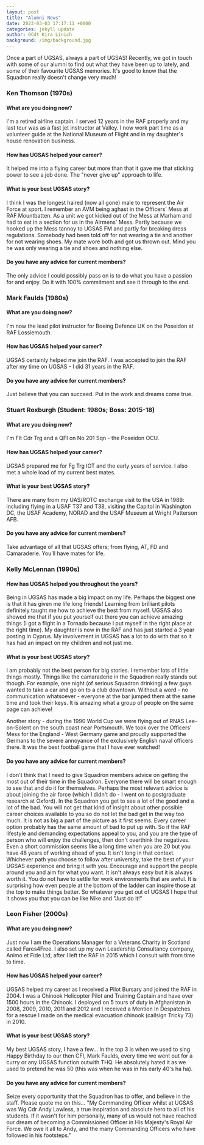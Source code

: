 ```yaml
---
layout: post
title: "Alumni News"
date: 2023-03-03 17:17:11 +0000
categories: jekyll update
author: OCdt Kira Linich
background: /img/background.jpg
---
```


Once a part of UGSAS, always a part of UGSAS! Recently, we got in touch with some of our alumni to find out what they have been up to lately, and some of their favourite UGSAS memories. It's good to know that the Squadron really doesn't change very much!

### Ken Thomson (1970s)

#### What are you doing now?

I'm a retired airline captain. I served 12 years in the RAF properly and my last tour was as a fast jet instructor at Valley. I now work part time as a volunteer guide at the National Museum of Flight and in my daughter's house renovation business.

#### How has UGSAS helped your career?

It helped me into a flying career but more than that it gave me that sticking power to see a job done. The "never give up" approach to life.

#### What is your best UGSAS story?

I think I was the longest haired (now all gone) male to represent the Air Force at sport. I remember an AVM being aghast in the Officers' Mess at RAF Mountbatten. As a unit we got kicked out of the Mess at Marham and had to eat in a section for us in the Airmens' Mess. Partly because we hooked up the Mess tannoy to UGSAS FM and partly for breaking dress regulations. Somebody had been told off for not wearing a tie and another for not wearing shoes. My mate wore both and got us thrown out. Mind you he was only wearing a tie and shoes and nothing else.

#### Do you have any advice for current members?

The only advice I could possibly pass on is to do what you have a passion for and enjoy. Do it with 100% commitment and see it through to the end.

### Mark Faulds (1980s)

#### What are you doing now?

I'm now the lead pilot instructor for Boeing Defence UK on the Poseidon at RAF Lossiemouth.

#### How has UGSAS helped your career?

UGSAS certainly helped me join the RAF. I was accepted to join the RAF after my time on UGSAS - I did 31 years in the RAF.

#### Do you have any advice for current members?

Just believe that you can succeed. Put in the work and dreams come true.

### Stuart Roxburgh (Student: 1980s; Boss: 2015-18)

#### What are you doing now?

I'm Flt Cdr Trg and a QFI on No 201 Sqn - the Poseidon OCU.

#### How has UGSAS helped your career?

UGSAS prepared me for Fg Trg IOT and the early years of service. I also met a whole load of my current best mates.

#### What is your best UGSAS story?

There are many from my UAS/ROTC exchange visit to the USA in 1989: including flying in a USAF T37 and T38, visiting the Capitol in Washington DC, the USAF Academy, NORAD and the USAF Museum at Wright Patterson AFB.

#### Do you have any advice for current members?

Take advantage of all that UGSAS offers; from flying, AT, FD and Camaraderie. You’ll have mates for life.

### Kelly McLennan (1990s)

#### How has UGSAS helped you throughout the years?

Being in UGSAS has made a big impact on my life. Perhaps the biggest one is that it has given me life long friends! Learning from brilliant pilots definitely taught me how to achieve the best from myself. UGSAS also showed me that if you put yourself out there you can achieve amazing things (I got a flight in a Tornado because I put myself in the right place at the right time). My daughter is now in the RAF and has just started a 3 year posting in Cyprus. My involvement in UGSAS has a lot to do with that so it has had an impact on my children and not just me.

#### What is your best UGSAS story?

I am probably not the best person for big stories. I remember lots of little things mostly. Things like the camaraderie in the Squadron really stands out though. For example, one night (of serious Squadron drinking) a few guys wanted to take a car and go on to a club downtown. Without a word - no communication whatsoever - everyone at the bar jumped them at the same time and took their keys. It is amazing what a group of people on the same page can achieve!

Another story - during the 1990 World Cup we were flying out of RNAS Lee-on-Solent on the south coast near Portsmouth. We took over the Officers' Mess for the England - West Germany game and proudly supported the Germans to the severe annoyance of the exclusively English naval officers there. It was the best football game that I have ever watched!

#### Do you have any advice for current members?

I don't think that I need to give Squadron members advice on getting the most out of their time in the Squadron. Everyone there will be smart enough to see that and do it for themselves. Perhaps the most relevant advice is about joining the air force (which I didn't do - I went on to postgraduate research at Oxford). In the Squadron you get to see a lot of the good and a lot of the bad. You will not get that kind of insight about other possible career choices available to you so do not let the bad get in the way too much. It is not as big a part of the picture as it first seems. Every career option probably has the same amount of bad to put up with. So if the RAF lifestyle and demanding expectations appeal to you, and you are the type of person who will enjoy the challenges, then don't overthink the negatives. Even a short commission seems like a long time when you are 20 but you have 48 years of working ahead of you. It isn't long in that context. Whichever path you choose to follow after university, take the best of your UGSAS experience and bring it with you. Encourage and support the people around you and aim for what you want. It isn't always easy but it is always worth it. You do not have to settle for work environments that are awful. It is surprising how even people at the bottom of the ladder can inspire those at the top to make things better. So whatever you get out of UGSAS I hope that it shows you that you can be like Nike and "Just do it!"

### Leon Fisher (2000s)

#### What are you doing now?

Just now I am the Operations Manager for a Veterans Charity in Scotland called Fares4Free. I also set up my own Leadership Consultancy company, Animo et Fide Ltd, after I left the RAF in 2015 which I consult with from time to time.

#### How has UGSAS helped your career?

UGSAS helped my career as I received a Pilot Bursary and joined the RAF in 2004. I was a Chinook Helicopter Pilot and Training Captain and have over 1500 hours in the Chinook. I deployed on 5 tours of duty in Afghanistan in 2008, 2009, 2010, 2011 and 2012 and I received a Mention In Despatches for a rescue I made on the medical evacuation chinook (callsign Tricky 73) in 2010.

#### What is your best UGSAS story?

My best UGSAS story, I have a few... In the top 3 is when we used to sing Happy Birthday to our then CFI, Mark Faulds, every time we went out for a curry or any UGSAS function outwith THQ. He absolutely hated it as we used to pretend he was 50 (this was when he was in his early 40's ha ha).

#### Do you have any advice for current members?

Seize every opportunity that the Squadron has to offer, and believe in the staff. Please quote me on this... "My Commanding Officer whilst at UGSAS was Wg Cdr Andy Lawless, a true inspiration and absolute hero to all of his students. If it wasn't for him personally, many of us would not have reached our dream of becoming a Commissioned Officer in His Majesty's Royal Air Force. We owe it all to Andy, and the many Commanding Officers who have followed in his footsteps."
